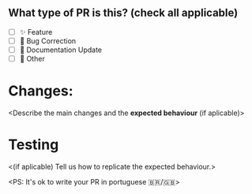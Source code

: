 ## What type of PR is this? (check all applicable)
- [ ] ✨ Feature
- [ ] 🐞 Bug Correction
- [ ] 📝 Documentation Update
- [ ] 🚩 Other

# Changes:
<Describe the main changes and the **expected behaviour** (if aplicable)>

# Testing
<(if aplicable) Tell us how to replicate the expected behaviour.>

<PS: It's ok to write your PR in portuguese 🇧🇷/🇬🇧>
